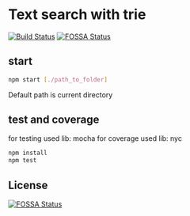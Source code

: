 # Text search with trie
[![Build Status](https://travis-ci.org/spirinvladimir/text-search-with-trie.svg?branch=master)](https://travis-ci.org/spirinvladimir/text-search-with-trie)
[![FOSSA Status](https://app.fossa.io/api/projects/git%2Bgithub.com%2Fspirinvladimir%2Ftext-search-with-trie.svg?type=shield)](https://app.fossa.io/projects/git%2Bgithub.com%2Fspirinvladimir%2Ftext-search-with-trie?ref=badge_shield)


## start
```sh
npm start [./path_to_folder]
```
Default path is current directory

## test and coverage
for testing used lib: mocha
for coverage used lib: nyc
```sh
npm install
npm test
```


## License
[![FOSSA Status](https://app.fossa.io/api/projects/git%2Bgithub.com%2Fspirinvladimir%2Ftext-search-with-trie.svg?type=large)](https://app.fossa.io/projects/git%2Bgithub.com%2Fspirinvladimir%2Ftext-search-with-trie?ref=badge_large)
